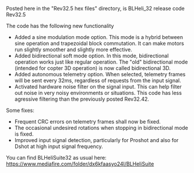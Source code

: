 Posted here in the "Rev32.5 hex files" directory, is BLHeli_32 release code Rev32.5

The code has the following new functionality
- Added a sine modulation mode option.
  This mode is a hybrid between sine operation and trapezoidal block commutation.
  It can make motors run slightly smoother and slightly more effective.
- Added bidirectional soft mode option.
  In this mode, bidirectional operation works just like regular operation.
  The "old" bidirectional mode (intended for copter 3D operation) is now called bidirectional 3D.
- Added autonomous telemetry option.
  When selected, telemetry frames will be sent every 32ms, regardless of requests from the input signal.
- Activated hardware noise filter on the signal input.
  This can help filter out noise in very noisy environments or situations.
  This code has less agressive filtering than the previously posted Rev32.42.

Some fixes:
- Frequent CRC errors on telemetry frames shall now be fixed.
- The occasional undesired rotations when stopping in bidirectional mode is fixed.
- Improved input signal detection, particularly for Proshot and also for Dshot at high input signal frequency.

You can find BLHeliSuite32 as usual here:
https://www.mediafire.com/folder/dx6kfaasyo24l/BLHeliSuite